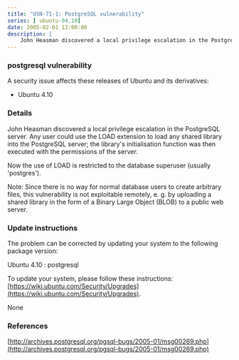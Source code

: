 ```yaml
---
title: "USN-71-1: PostgreSQL vulnerability"
series: [ ubuntu-04.10]
date: 2005-02-01 12:00:00
description: |
    John Heasman discovered a local privilege escalation in the PostgreSQL server. Any user could use the LOAD extension to load any shared library into the PostgreSQL server; the library&#39;s initialisation function was then executed with the permissions of the server.
--- 
```

 
### postgresql vulnerability

A security issue affects these releases of Ubuntu and its derivatives:

* Ubuntu 4.10

### Details

John Heasman discovered a local privilege escalation in the PostgreSQL server. Any user could use the LOAD extension to load any shared library into the PostgreSQL server; the library&#39;s initialisation function was then executed with the permissions of the server.

Now the use of LOAD is restricted to the database superuser (usually &#39;postgres&#39;).

Note: Since there is no way for normal database users to create arbitrary files, this vulnerability is not exploitable remotely, e. g. by uploading a shared library in the form of a Binary Large Object (BLOB) to a public web server.

### Update instructions

The problem can be corrected by updating your system to the following package version:

Ubuntu 4.10
 : postgresql 

To update your system, please follow these instructions: [https://wiki.ubuntu.com/Security/Upgrades](https://wiki.ubuntu.com/Security/Upgrades).

None

### References

 [http://archives.postgresql.org/pgsql-bugs/2005-01/msg00269.php](http://archives.postgresql.org/pgsql-bugs/2005-01/msg00269.php)
 
